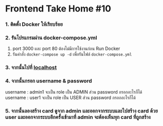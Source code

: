 # Frontend Take Home #10

### 1. ติดตั้ง Docker ให้เรียบร้อย


### 2. รันโปรแกรมผ่าน docker-compose.yml
1. port 3000 และ port 80 ต้องไม่มีการใช้งานก่อน Run Docker
2. รันคำสั่ง `docker-compose up -d` เพื่อรันไฟล์ `docker-compose.yml`


### 3. จากนั้นไปที่ [localhost](http://localhost)


### 4. จากนั้นกรอก username & password
username : admin1 จะเป็น role เป็น ADMIN ส่วน password กรอกอะไรก็ได้
username : user1 จะเป็น role เป็น USER ส่วน password กรอกอะไรก็ได้

### 5. จากนั้นลองสร้าง card ดูจาก admin และออกจากระบบและไปสร้าง card ด้วย user และออกจากระบบอีกครั้งเข้ามาที่ admin จะต้องเห็นทุก card ที่ถูกสร้าง
